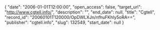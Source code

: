 {
  "date": "2006-01-01T12:00:00", 
  "open_access": false, 
  "target_url": "http://www.cgtell.info/", 
  "description": "", 
  "end_date": null, 
  "title": "Cgtell", 
  "record_id": "20060101T120000/OpDWLXJn/nfhuFKhIy5oRA==", 
  "publisher": "cgtell.info", 
  "slug": 132549, 
  "start_date": null
}


